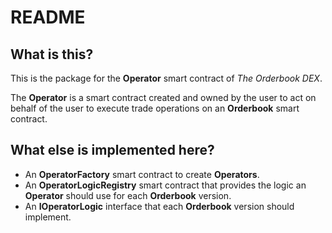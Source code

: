 # README

## What is this?

This is the package for the **Operator** smart contract of *The Orderbook DEX*.

The **Operator** is a smart contract created and owned by the user to act on behalf of the user to execute trade operations on an **Orderbook** smart contract.

## What else is implemented here?

* An **OperatorFactory** smart contract to create **Operators**.
* An **OperatorLogicRegistry** smart contract that provides the logic an **Operator** should use for each **Orderbook** version.
* An **IOperatorLogic** interface that each **Orderbook** version should implement.
